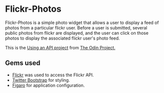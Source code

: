 # Flickr-Photos

Flickr-Photos is a simple photo widget that allows a user to display a feed of photos from a particular flickr user.  Before a user is submitted, several public photos from flickr are displayed, and the user can click on those photos to display the associated flickr user's photo feed.  

This is the [Using an API project](https://www.theodinproject.com/courses/ruby-on-rails/lessons/using-an-api) from [The Odin Project.](https://www.theodinproject.com/)

## Gems used
- [Flickr](https://github.com/cyclotron3k/flickr) was used to access the Flickr API.  
- [Twitter Bootstrap](https://github.com/seyhunak/twitter-bootstrap-rails) for styling.
- [Figaro](https://github.com/laserlemon/figaro) for application configuration. 



